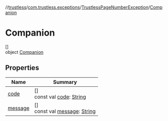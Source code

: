 //[trustless](../../../../index.md)/[com.trustless.exceptions](../../index.md)/[TrustlessPageNumberException](../index.md)/[Companion](index.md)

# Companion

[]\
object [Companion](index.md)

## Properties

| Name | Summary |
|---|---|
| [code](code.md) | []<br>const val [code](code.md): [String](https://kotlinlang.org/api/latest/jvm/stdlib/kotlin/-string/index.html) |
| [message](message.md) | []<br>const val [message](message.md): [String](https://kotlinlang.org/api/latest/jvm/stdlib/kotlin/-string/index.html) |
